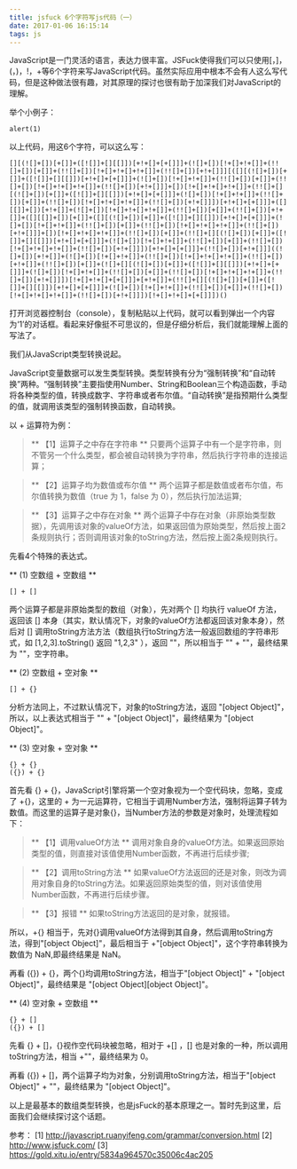 ```yaml
---
title: jsfuck 6个字符写js代码（一）
date: 2017-01-06 16:15:14
tags: js
---
```


JavaScript是一门灵活的语言，表达力很丰富。JSFuck使得我们可以只使用[，]，(，)，!，+等6个字符来写JavaScript代码。虽然实际应用中根本不会有人这么写代码，但是这种做法很有趣，对其原理的探讨也很有助于加深我们对JavaScript的理解。

<!-- more -->

举个小例子：

```
alert(1)
```

以上代码，用这6个字符，可以这么写：

```
[][(![]+[])[+[]]+([![]]+[][[]])[+!+[]+[+[]]]+(![]+[])[!+[]+!+[]]+(!![]+[])[+[]]+(!![]+[])[!+[]+!+[]+!+[]]+(!![]+[])[+!+[]]][([][(![]+[])[+[]]+([![]]+[][[]])[+!+[]+[+[]]]+(![]+[])[!+[]+!+[]]+(!![]+[])[+[]]+(!![]+[])[!+[]+!+[]+!+[]]+(!![]+[])[+!+[]]]+[])[!+[]+!+[]+!+[]]+(!![]+[][(![]+[])[+[]]+([![]]+[][[]])[+!+[]+[+[]]]+(![]+[])[!+[]+!+[]]+(!![]+[])[+[]]+(!![]+[])[!+[]+!+[]+!+[]]+(!![]+[])[+!+[]]])[+!+[]+[+[]]]+([][[]]+[])[+!+[]]+(![]+[])[!+[]+!+[]+!+[]]+(!![]+[])[+[]]+(!![]+[])[+!+[]]+([][[]]+[])[+[]]+([][(![]+[])[+[]]+([![]]+[][[]])[+!+[]+[+[]]]+(![]+[])[!+[]+!+[]]+(!![]+[])[+[]]+(!![]+[])[!+[]+!+[]+!+[]]+(!![]+[])[+!+[]]]+[])[!+[]+!+[]+!+[]]+(!![]+[])[+[]]+(!![]+[][(![]+[])[+[]]+([![]]+[][[]])[+!+[]+[+[]]]+(![]+[])[!+[]+!+[]]+(!![]+[])[+[]]+(!![]+[])[!+[]+!+[]+!+[]]+(!![]+[])[+!+[]]])[+!+[]+[+[]]]+(!![]+[])[+!+[]]]((![]+[])[+!+[]]+(![]+[])[!+[]+!+[]]+(!![]+[])[!+[]+!+[]+!+[]]+(!![]+[])[+!+[]]+(!![]+[])[+[]]+(![]+[][(![]+[])[+[]]+([![]]+[][[]])[+!+[]+[+[]]]+(![]+[])[!+[]+!+[]]+(!![]+[])[+[]]+(!![]+[])[!+[]+!+[]+!+[]]+(!![]+[])[+!+[]]])[!+[]+!+[]+[+[]]]+[+!+[]]+(!![]+[][(![]+[])[+[]]+([![]]+[][[]])[+!+[]+[+[]]]+(![]+[])[!+[]+!+[]]+(!![]+[])[+[]]+(!![]+[])[!+[]+!+[]+!+[]]+(!![]+[])[+!+[]]])[!+[]+!+[]+[+[]]])()
```

打开浏览器控制台（console），复制粘贴以上代码，就可以看到弹出一个内容为‘1’的对话框。看起来好像挺不可思议的，但是仔细分析后，我们就能理解上面的写法了。

我们从JavaScript类型转换说起。

JavaScript变量数据可以发生类型转换。类型转换有分为“强制转换”和“自动转换”两种。“强制转换”主要指使用Number、String和Boolean三个构造函数，手动将各种类型的值，转换成数字、字符串或者布尔值。“自动转换”是指预期什么类型的值，就调用该类型的强制转换函数，自动转换。

以 + 运算符为例：

> ** 【1】运算子之中存在字符串 **
只要两个运算子中有一个是字符串，则不管另一个什么类型，都会被自动转换为字符串，然后执行字符串的连接运算；

> ** 【2】运算子均为数值或布尔值 **
两个运算子都是数值或者布尔值，布尔值转换为数值（true 为 1，false 为 0），然后执行加法运算;

> ** 【3】运算子之中存在对象 **
两个运算子中存在对象（非原始类型数据），先调用该对象的valueOf方法，如果返回值为原始类型，然后按上面2条规则执行；否则调用该对象的toString方法，然后按上面2条规则执行。

先看4个特殊的表达式。

** (1) 空数组 + 空数组 **

```
[] + []
```

两个运算子都是非原始类型的数组（对象），先对两个 [] 均执行 valueOf 方法，返回该 [] 本身（其实，默认情况下，对象的valueOf方法都返回该对象本身），然后对 [] 调用toString方法方法（数组执行toString方法一般返回数组的字符串形式，如 [1,2,3].toString() 返回 "1,2,3" ），返回 ""，所以相当于 "" + ""，最终结果为 ""，空字符串。

** (2) 空数组 + 空对象 **

```
[] + {}
```

分析方法同上，不过默认情况下，对象的toString方法，返回 "[object Object]"，所以，以上表达式相当于 "" + "[object Object]"，最终结果为 "[object Object]"。

** (3) 空对象 + 空对象 **

```
{} + {}
({}) + {}
```

首先看 {} + {}，JavaScript引擎将第一个空对象视为一个空代码块，忽略，变成了 +{}，这里的 + 为一元运算符，它相当于调用Number方法，强制将运算子转为数值。而这里的运算子是对象{}，当Number方法的参数是对象时，处理流程如下：

> ** 【1】调用valueOf方法 **
调用对象自身的valueOf方法。如果返回原始类型的值，则直接对该值使用Number函数，不再进行后续步骤;

> ** 【2】调用toString方法 **
如果valueOf方法返回的还是对象，则改为调用对象自身的toString方法。如果返回原始类型的值，则对该值使用Number函数，不再进行后续步骤。

> ** 【3】报错 **
如果toString方法返回的是对象，就报错。

所以，+{} 相当于，先对{}调用valueOf方法得到其自身，然后调用toString方法，得到"[object Object]"，最后相当于 +"[object Object]"，这个字符串转换为数值为 NaN,即最终结果是 NaN。

再看 ({}) + {}，两个{}均调用toString方法，相当于"[object Object]" + "[object Object]"，最终结果是 "[object Object][object Object]"。

** (4) 空对象 + 空数组 **

```
{} + []
({}) + []
```

先看 {} + []，{}视作空代码块被忽略，相对于 +[] ，[] 也是对象的一种，所以调用toString方法，相当 +""，最终结果为 0。

再看  ({}) + []，两个运算子均为对象，分别调用toString方法，相当于"[object Object]" + ""，最终结果为 "[object Object]"。

以上是最基本的数组类型转换，也是jsFuck的基本原理之一。暂时先到这里，后面我们会继续探讨这个话题。

参考：
[1] http://javascript.ruanyifeng.com/grammar/conversion.html
[2] http://www.jsfuck.com/
[3] https://gold.xitu.io/entry/5834a964570c35006c4ac205



